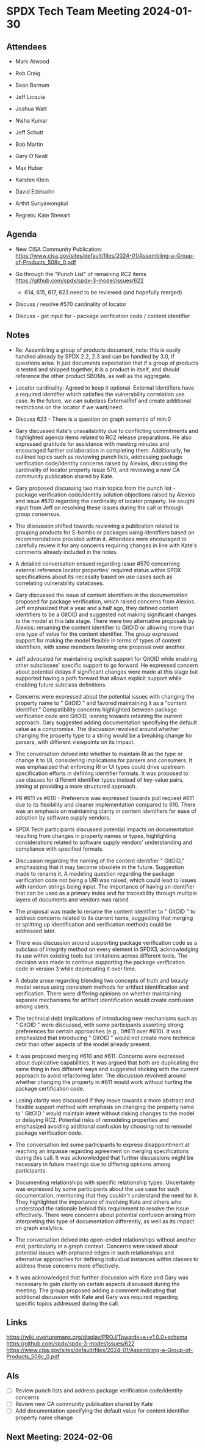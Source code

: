 # SPDX Tech Team Meeting 2024-01-30

## Attendees
* Mark Atwood
* Rob Craig
* Sean Barnum
* Jeff Licquia
* Joshua Watt
* Nisha Kumar
* Jeff Schutt
* Bob Martin
* Gary O'Neall
* Max Huber
* Karsten Klein
* David Edelsohn
* Arthit Suriyawongkul

* Regrets:  Kate Stewart

## Agenda
* New CISA Community Publication: https://www.cisa.gov/sites/default/files/2024-01/Assembling-a-Group-of-Products_508c_0.pdf
* Go through the "Punch List" of remaining RC2 items https://github.com/spdx/spdx-3-model/issues/622
  * 614, 615, 617, 623 need to be reviewed (and hopefully merged)
* Discuss / resolve #570 cardinality of locator

* Discuss - get input for - package verification code / content identifier

## Notes
* Re: Assembling a group of products document,  note:  this is easily handled already by SPDX 2.2, 2.3 and can be handled by 3.0, if questions arise.   It just documents expectation that if a group of products is tested and shipped together, it is a product in itself, and should reference the other product SBOMs, as well as the aggregate.

* Locator cardinality: Agreed to keep it optional.  External Identifiers have a required identifier which satisfies the vulnerability correlation use case.  In the future, we can subclass ExternalRef and create additional restrictions on the locator if we want/need.

* Discuss 623 - There is a question on graph semantic of min:0

* Gary discussed Kate's unavailability due to conflicting commitments and highlighted agenda items related to RC2 release preparations. He also expressed gratitude for assistance with meeting minutes and encouraged further collaboration in completing them. Additionally, he outlined topics such as reviewing punch lists, addressing package verification code/identity concerns raised by Alexios, discussing the cardinality of locator property issue 570, and reviewing a new CA community publication shared by Kate. 

* Gary proposed discussing two main topics from the punch list - package verification code/identity solution objections raised by Alexios and issue #570 regarding the cardinality of locator property. He sought input from Jeff on resolving these issues during the call or through group consensus. 

* The discussion shifted towards reviewing a publication related to grouping products for S-bombs or packages using identifiers based on recommendations provided within it. Attendees were encouraged to carefully review it for any concerns requiring changes in line with Kate's comments already included in the notes. 

* A detailed conversation ensued regarding issue #570 concerning external reference locator properties' required status within SPDX specifications about its necessity based on use cases such as correlating vulnerability databases. 

* Gary discussed the issue of content identifiers in the documentation proposed for package verification, which raised concerns from Alexios. Jeff emphasized that a year and a half ago, they defined content identifiers to be a GitOID and suggested not making significant changes to the model at this late stage. There were two alternative proposals by Alexios: renaming the content identifier to GitOID or allowing more than one type of value for the content identifier. The group expressed support for making the model flexible in terms of types of content identifiers, with some members favoring one proposal over another. 

* Jeff advocated for maintaining explicit support for GitOID while enabling other subclasses' specific support to go forward. He expressed concern about potential delays if significant changes were made at this stage but supported having a path forward that allows explicit support while enabling future subclass definitions. 

* Concerns were expressed about the potential issues with changing the property name to " GitOID " and favored maintaining it as a "content identifier." Compatibility concerns highlighted between package verification code and GitOID, leaning towards retaining the current approach. Gary suggested adding documentation specifying the default value as a compromise. The discussion revolved around whether changing the property type to a string would be a breaking change for parsers, with different viewpoints on its impact. 

* The conversation delved into whether to maintain RI as the type or change it to UI, considering implications for parsers and consumers. It was emphasized that enforcing RI or UI types could drive upstream specification efforts in defining identifier formats. It was proposed to use classes for different identifier types instead of key-value pairs, aiming at providing a more structured approach. 

* PR #611 vs #610 - Preference was expressed towards pull request #611 due to its flexibility and cleaner implementation compared to 610. There was an emphasis on maintaining clarity in content identifiers for ease of adoption by software supply vendors. 

* SPDX Tech participants discussed potential impacts on documentation resulting from changes in property names or types, highlighting considerations related to software supply vendors' understanding and compliance with specified formats. 

* Discussion regarding the naming of the content identifier " GitOID," emphasizing that it may become obsolete in the future. Suggestion made to rename it. A modeling question regarding the package verification code not being a URI was raised, which could lead to issues with random strings being input. The importance of having an identifier that can be used as a primary index and for traceability through multiple layers of documents and vendors was raised. 

* The proposal was made to rename the content identifier to " GitOID " to address concerns related to its current name, suggesting that merging or splitting up identification and verification methods could be addressed later. 

* There was discussion around supporting package verification code as a subclass of integrity method on every element in SPDX3, acknowledging its use within existing tools but limitations across different tools. The decision was made to continue supporting the package verification code in version 3 while deprecating it over time. 

* A debate arose regarding blending two concepts of truth and beauty model versus using consistent methods for artifact identification and verification. There were differing opinions on whether maintaining separate mechanisms for artifact identification would create confusion among users. 

* The technical debt implications of introducing new mechanisms such as " GitOID " were discussed, with some participants asserting strong preferences for certain approaches (e.g., 0#611 over #610). It was emphasized that introducing " GitOID " would not create more technical debt than other aspects of the model already present. 

* It was proposed merging #610 and #611. Concerns were expressed about duplicative capabilities. It was argued that both are duplicating the same thing in two different ways and suggested sticking with the current approach to avoid refactoring later. The discussion revolved around whether changing the property in #611 would work without hurting the package certification code. 

* Losing clarity was discussed if they move towards a more abstract and flexible support method with emphasis on changing the property name to ' GitOID ' would maintain intent without risking changes to the model or delaying RC2. Potential risks of remodeling properties and emphasized avoiding additional confusion by choosing not to remodel package verification code. 

* The conversation led some participants to express disappointment at reaching an impasse regarding agreement on merging specifications during this call. It was acknowledged that further discussions might be necessary in future meetings due to differing opinions among participants. 

* Documenting relationships with specific relationship types. Uncertainty was expressed by some participants about the use case for such documentation, mentioning that they couldn't understand the need for it. They highlighted the importance of involving Kate and others who understood the rationale behind this requirement to resolve the issue effectively. There were concerns about potential confusion arising from interpreting this type of documentation differently, as well as its impact on graph analytics. 

* The conversation delved into open-ended relationships without another end, particularly in a graph context. Concerns were raised about potential issues with orphaned edges in such relationships and alternative approaches for defining individual instances within classes to address these concerns more effectively. 

* It was acknowledged that further discussion with Kate and Gary was necessary to gain clarity on certain aspects discussed during the meeting. The group proposed adding a comment indicating that additional discussion with Kate and Gary was required regarding specific topics addressed during the call.

## Links
https://wiki.overturemaps.org/display/PROJ/Towards+a+v1.0.0+schema 
https://github.com/spdx/spdx-3-model/issues/622
https://www.cisa.gov/sites/default/files/2024-01/Assembling-a-Group-of-Products_508c_0.pdf

## AIs
- [ ] Review punch lists and address package verification code/identity concerns 
- [ ] Review new CA community publication shared by Kate 
- [ ] Add documentation specifying the default value for content identifier property name change

## Next Meeting: 2024-02-06

